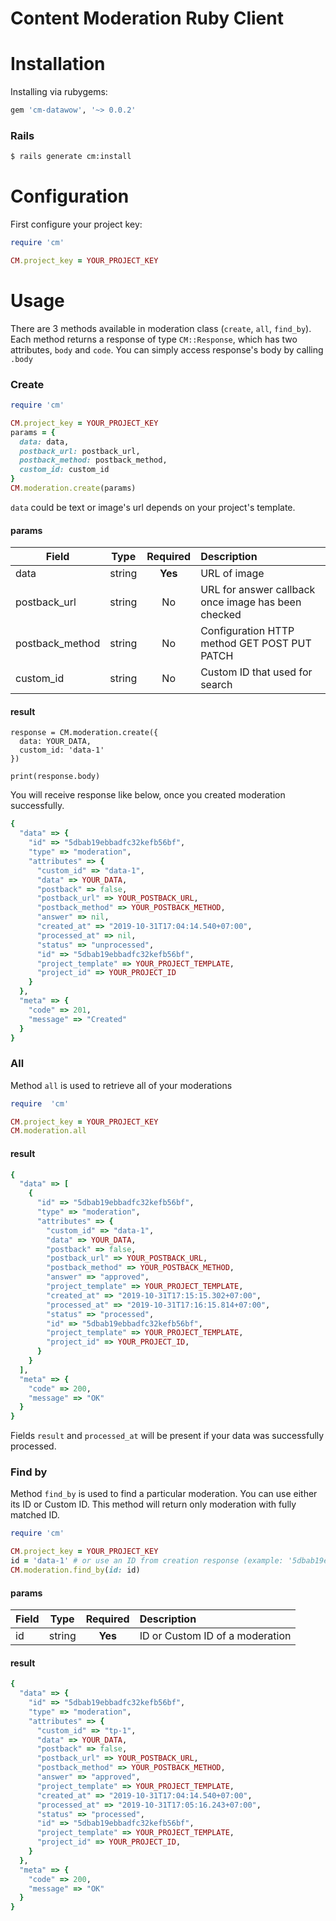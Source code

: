 # Content Moderation Ruby Client

# Installation

Installing via rubygems:

```ruby
gem 'cm-datawow', '~> 0.0.2'
```

### Rails

```bash
$ rails generate cm:install
```

# Configuration

First configure your project key:

```ruby
require 'cm'

CM.project_key = YOUR_PROJECT_KEY
```
# Usage

There are 3 methods available in moderation class (`create`, `all`, `find_by`). Each
method returns a response of type `CM::Response`, which has two attributes,
`body` and `code`. You can simply access response's body by calling `.body`

### Create
```ruby
require 'cm'

CM.project_key = YOUR_PROJECT_KEY
params = {
  data: data,
  postback_url: postback_url,
  postback_method: postback_method,
  custom_id: custom_id
}
CM.moderation.create(params)
```

`data` could be text or image's url depends on your project's template.

#### params

| Field        | Type           | Required  | Description |
| ------------- |:-------------:| :-----:| :-----|
| data | string | **Yes** | URL of image |
| postback_url| string| No | URL for answer callback once image has been checked |
| postback_method| string | No | Configuration HTTP method GET POST PUT PATCH |
| custom_id | string | No | Custom ID that used for search |

#### result
```
response = CM.moderation.create({
  data: YOUR_DATA,
  custom_id: 'data-1'
})

print(response.body)
```

You will receive response like below, once you created moderation successfully.

```ruby
{
  "data" => {
    "id" => "5dbab19ebbadfc32kefb56bf",
    "type" => "moderation",
    "attributes" => {
      "custom_id" => "data-1",
      "data" => YOUR_DATA,
      "postback" => false,
      "postback_url" => YOUR_POSTBACK_URL,
      "postback_method" => YOUR_POSTBACK_METHOD,
      "answer" => nil,
      "created_at" => "2019-10-31T17:04:14.540+07:00",
      "processed_at" => nil,
      "status" => "unprocessed",
      "id" => "5dbab19ebbadfc32kefb56bf",
      "project_template" => YOUR_PROJECT_TEMPLATE,
      "project_id" => YOUR_PROJECT_ID
    }
  },
  "meta" => {
    "code" => 201,
    "message" => "Created"
  }
}
```

### All
Method `all` is used to retrieve all of your moderations

```ruby
require  'cm'

CM.project_key = YOUR_PROJECT_KEY
CM.moderation.all
```

#### result
```ruby
{
  "data" => [
    {
      "id" => "5dbab19ebbadfc32kefb56bf",
      "type" => "moderation",
      "attributes" => {
        "custom_id" => "data-1",
        "data" => YOUR_DATA,
        "postback" => false,
        "postback_url" => YOUR_POSTBACK_URL,
        "postback_method" => YOUR_POSTBACK_METHOD,
        "answer" => "approved",
        "project_template" => YOUR_PROJECT_TEMPLATE,
        "created_at" => "2019-10-31T17:15:15.302+07:00",
        "processed_at" => "2019-10-31T17:16:15.814+07:00",
        "status" => "processed",
        "id" => "5dbab19ebbadfc32kefb56bf",
        "project_template" => YOUR_PROJECT_TEMPLATE,
        "project_id" => YOUR_PROJECT_ID,
      }
    }
  ],
  "meta" => {
    "code" => 200,
    "message" => "OK"
  }
}
```

Fields `result` and `processed_at` will be present if your data was successfully processed.

### Find by
Method `find_by` is used to find a particular moderation. You can use either its
ID or Custom ID. This method will return only moderation with fully matched ID.

```ruby
require 'cm'

CM.project_key = YOUR_PROJECT_KEY
id = 'data-1' # or use an ID from creation response (example: '5dbab19ebbadfc32kefb56bf')
CM.moderation.find_by(id: id)
```

#### params

| Field        | Type           | Required  | Description |
| ------------- |:-------------:| :-----:| :-----|
| id | string | **Yes** | ID or Custom ID of a moderation |

#### result
```ruby
{
  "data" => {
    "id" => "5dbab19ebbadfc32kefb56bf",
    "type" => "moderation",
    "attributes" => {
      "custom_id" => "tp-1",
      "data" => YOUR_DATA,
      "postback" => false,
      "postback_url" => YOUR_POSTBACK_URL,
      "postback_method" => YOUR_POSTBACK_METHOD,
      "answer" => "approved",
      "project_template" => YOUR_PROJECT_TEMPLATE,
      "created_at" => "2019-10-31T17:04:14.540+07:00",
      "processed_at" => "2019-10-31T17:05:16.243+07:00",
      "status" => "processed",
      "id" => "5dbab19ebbadfc32kefb56bf",
      "project_template" => YOUR_PROJECT_TEMPLATE,
      "project_id" => YOUR_PROJECT_ID,
    }
  },
  "meta" => {
    "code" => 200,
    "message" => "OK"
  }
}
```
